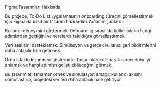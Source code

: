 Figma Tasarımları Hakkında

Bu projede, To-Do List uygulamasının onboarding sürecini görselleştirmek için Figma’da basit bir tasarım hazırladım. Amacım şunlardı:

Kullanıcı deneyimini göstermek: Onboarding sırasında kullanıcıların hangi adımlardan geçtiğini ve nerelerde takıldığını görselleştirmek.

Veri analizini desteklemek: Simülasyon ve gerçek kullanıcı geri bildirimlerini daha anlaşılır hâle getirmek.

Ürün odaklı düşünmeyi göstermek: Tasarımları kullanarak süreci daha iyi anlamak ve hangi adımları geliştirebileceğimi görmek.

Bu tasarımlar, tamamen örnek ve simülasyon amaçlı; kullanıcı akışını somutlaştırıp, projedeki verileri daha anlamlı hâle getiriyor.
